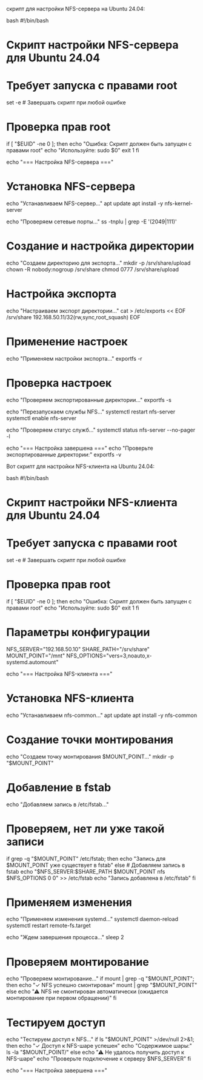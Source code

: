 скрипт для настройки NFS-сервера на Ubuntu 24.04:

bash
#!/bin/bash

# Скрипт настройки NFS-сервера для Ubuntu 24.04
# Требует запуска с правами root

set -e  # Завершать скрипт при любой ошибке

# Проверка прав root
if [ "$EUID" -ne 0 ]; then
    echo "Ошибка: Скрипт должен быть запущен с правами root"
    echo "Используйте: sudo $0"
    exit 1
fi

echo "=== Настройка NFS-сервера ==="

# Установка NFS-сервера
echo "Устанавливаем NFS-сервер..."
apt update
apt install -y nfs-kernel-server

echo "Проверяем сетевые порты..."
ss -tnplu | grep -E '(2049|111)'

# Создание и настройка директории
echo "Создаем директорию для экспорта..."
mkdir -p /srv/share/upload
chown -R nobody:nogroup /srv/share
chmod 0777 /srv/share/upload

# Настройка экспорта
echo "Настраиваем экспорт директории..."
cat > /etc/exports << EOF
/srv/share 192.168.50.11/32(rw,sync,root_squash)
EOF

# Применение настроек
echo "Применяем настройки экспорта..."
exportfs -r

# Проверка настроек
echo "Проверяем экспортированные директории..."
exportfs -s

echo "Перезапускаем службы NFS..."
systemctl restart nfs-server
systemctl enable nfs-server

echo "Проверяем статус служб..."
systemctl status nfs-server --no-pager -l

echo "=== Настройка завершена ==="
echo "Проверьте экспортированные директории:"
exportfs -v

Вот скрипт для настройки NFS-клиента на Ubuntu 24.04:

bash
#!/bin/bash

# Скрипт настройки NFS-клиента для Ubuntu 24.04
# Требует запуска с правами root

set -e  # Завершать скрипт при любой ошибке

# Проверка прав root
if [ "$EUID" -ne 0 ]; then
    echo "Ошибка: Скрипт должен быть запущен с правами root"
    echo "Используйте: sudo $0"
    exit 1
fi

# Параметры конфигурации
NFS_SERVER="192.168.50.10"
SHARE_PATH="/srv/share"
MOUNT_POINT="/mnt"
NFS_OPTIONS="vers=3,noauto,x-systemd.automount"

echo "=== Настройка NFS-клиента ==="

# Установка NFS-клиента
echo "Устанавливаем nfs-common..."
apt update
apt install -y nfs-common

# Создание точки монтирования
echo "Создаем точку монтирования $MOUNT_POINT..."
mkdir -p "$MOUNT_POINT"

# Добавление в fstab
echo "Добавляем запись в /etc/fstab..."

# Проверяем, нет ли уже такой записи
if grep -q "$MOUNT_POINT" /etc/fstab; then
    echo "Запись для $MOUNT_POINT уже существует в fstab"
else
    # Добавляем запись в fstab
    echo "$NFS_SERVER:$SHARE_PATH $MOUNT_POINT nfs $NFS_OPTIONS 0 0" >> /etc/fstab
    echo "Запись добавлена в /etc/fstab"
fi

# Применяем изменения
echo "Применяем изменения systemd..."
systemctl daemon-reload
systemctl restart remote-fs.target

echo "Ждем завершения процесса..."
sleep 2

# Проверяем монтирование
echo "Проверяем монтирование..."
if mount | grep -q "$MOUNT_POINT"; then
    echo "✓ NFS успешно смонтирован"
    mount | grep "$MOUNT_POINT"
else
    echo "⚠ NFS не смонтирован автоматически (ожидается монтирование при первом обращении)"
fi

# Тестируем доступ
echo "Тестируем доступ к NFS..."
if ls "$MOUNT_POINT" >/dev/null 2>&1; then
    echo "✓ Доступ к NFS-шаре успешен"
    echo "Содержимое шары:"
    ls -la "$MOUNT_POINT/"
else
    echo "⚠ Не удалось получить доступ к NFS-шаре"
    echo "Проверьте подключение к серверу $NFS_SERVER"
fi

echo "=== Настройка завершена ==="


